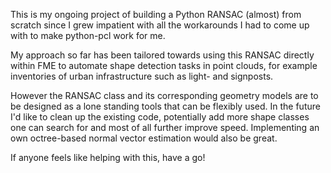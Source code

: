 This is my ongoing project of building a Python RANSAC (almost) from scratch since I grew impatient with all the workarounds I had to come up with to make python-pcl work for me. 

My approach so far has been tailored towards using this RANSAC directly within FME to automate shape detection tasks in point clouds, for example inventories of urban infrastructure such as light- and signposts. 

However the RANSAC class and its corresponding geometry models are to be designed as a lone standing tools that can be flexibly used.
In the future I'd like to clean up the existing code, potentially add more shape classes one can search for and most of all further improve speed. 
Implementing an own octree-based normal vector estimation would also be great. 

If anyone feels like helping with this, have a go!
